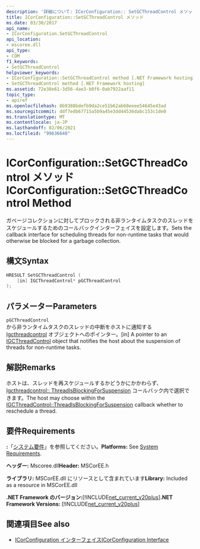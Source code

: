 ```yaml
---
description: '詳細について: ICorConfiguration:: SetGCThreadControl メソッド'
title: ICorConfiguration::SetGCThreadControl メソッド
ms.date: 03/30/2017
api_name:
- ICorConfiguration.SetGCThreadControl
api_location:
- mscoree.dll
api_type:
- COM
f1_keywords:
- SetGCThreadControl
helpviewer_keywords:
- ICorConfiguration::SetGCThreadControl method [.NET Framework hosting]
- SetGCThreadControl method [.NET Framework hosting]
ms.assetid: 72e38e61-3d56-4ae3-b8f6-0ab7922aaf11
topic_type:
- apiref
ms.openlocfilehash: 8b9388bdefb9da2ce51b62ab68eeee54645e43ad
ms.sourcegitcommit: ddf7edb67715a5b9a45e3dd44536dabc153c1de0
ms.translationtype: MT
ms.contentlocale: ja-JP
ms.lasthandoff: 02/06/2021
ms.locfileid: "99636640"
---
```

# <a name="icorconfigurationsetgcthreadcontrol-method"></a><span data-ttu-id="265a3-103">ICorConfiguration::SetGCThreadControl メソッド</span><span class="sxs-lookup"><span data-stu-id="265a3-103">ICorConfiguration::SetGCThreadControl Method</span></span>

<span data-ttu-id="265a3-104">ガベージコレクションに対してブロックされる非ランタイムタスクのスレッドをスケジュールするためのコールバックインターフェイスを設定します。</span><span class="sxs-lookup"><span data-stu-id="265a3-104">Sets the callback interface for scheduling threads for non-runtime tasks that would otherwise be blocked for a garbage collection.</span></span>  
  
## <a name="syntax"></a><span data-ttu-id="265a3-105">構文</span><span class="sxs-lookup"><span data-stu-id="265a3-105">Syntax</span></span>  
  
```cpp  
HRESULT SetGCThreadControl (  
    [in] IGCThreadControl* pGCThreadControl  
);  
```  
  
## <a name="parameters"></a><span data-ttu-id="265a3-106">パラメーター</span><span class="sxs-lookup"><span data-stu-id="265a3-106">Parameters</span></span>  

 `pGCThreadControl`  
 <span data-ttu-id="265a3-107">から非ランタイムタスクのスレッドの中断をホストに通知する [Igcthreadcontrol](igcthreadcontrol-interface.md) オブジェクトへのポインター。</span><span class="sxs-lookup"><span data-stu-id="265a3-107">[in] A pointer to an [IGCThreadControl](igcthreadcontrol-interface.md) object that notifies the host about the suspension of threads for non-runtime tasks.</span></span>  
  
## <a name="remarks"></a><span data-ttu-id="265a3-108">解説</span><span class="sxs-lookup"><span data-stu-id="265a3-108">Remarks</span></span>  

 <span data-ttu-id="265a3-109">ホストは、スレッドを再スケジュールするかどうかにかかわらず、 [Igcthreadcontrol:: ThreadIsBlockingForSuspension](igcthreadcontrol-threadisblockingforsuspension-method.md) コールバック内で選択できます。</span><span class="sxs-lookup"><span data-stu-id="265a3-109">The host may choose within the [IGCThreadControl::ThreadIsBlockingForSuspension](igcthreadcontrol-threadisblockingforsuspension-method.md) callback whether to reschedule a thread.</span></span>  
  
## <a name="requirements"></a><span data-ttu-id="265a3-110">要件</span><span class="sxs-lookup"><span data-stu-id="265a3-110">Requirements</span></span>  

 <span data-ttu-id="265a3-111">**:**「[システム要件](../../get-started/system-requirements.md)」を参照してください。</span><span class="sxs-lookup"><span data-stu-id="265a3-111">**Platforms:** See [System Requirements](../../get-started/system-requirements.md).</span></span>  
  
 <span data-ttu-id="265a3-112">**ヘッダー:** Mscoree.dll</span><span class="sxs-lookup"><span data-stu-id="265a3-112">**Header:** MSCorEE.h</span></span>  
  
 <span data-ttu-id="265a3-113">**ライブラリ:** MSCorEE.dll にリソースとして含まれています</span><span class="sxs-lookup"><span data-stu-id="265a3-113">**Library:** Included as a resource in MSCorEE.dll</span></span>  
  
 <span data-ttu-id="265a3-114">**.NET Framework のバージョン:**[!INCLUDE[net_current_v20plus](../../../../includes/net-current-v20plus-md.md)]</span><span class="sxs-lookup"><span data-stu-id="265a3-114">**.NET Framework Versions:** [!INCLUDE[net_current_v20plus](../../../../includes/net-current-v20plus-md.md)]</span></span>  
  
## <a name="see-also"></a><span data-ttu-id="265a3-115">関連項目</span><span class="sxs-lookup"><span data-stu-id="265a3-115">See also</span></span>

- [<span data-ttu-id="265a3-116">ICorConfiguration インターフェイス</span><span class="sxs-lookup"><span data-stu-id="265a3-116">ICorConfiguration Interface</span></span>](icorconfiguration-interface.md)
